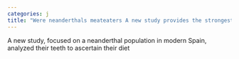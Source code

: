 ```yaml
---
categories: j
title: "Were neanderthals meateaters A new study provides the strongest evidence yet"
---
```

A new study, focused on a neanderthal population in modern Spain, analyzed their teeth to ascertain their diet